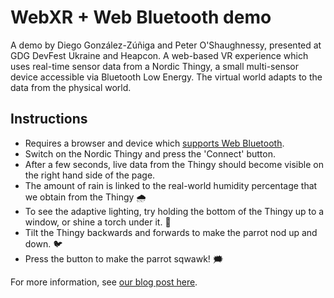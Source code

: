 # WebXR + Web Bluetooth demo

A demo by Diego González-Zúñiga and Peter O'Shaughnessy, presented at GDG DevFest Ukraine and Heapcon. A web-based VR experience which uses real-time sensor data from a Nordic Thingy, a small multi-sensor device accessible via Bluetooth Low Energy. The virtual world adapts to the data from the physical world.

## Instructions

* Requires a browser and device which [supports Web Bluetooth](https://github.com/WebBluetoothCG/web-bluetooth/blob/master/implementation-status.md).
* Switch on the Nordic Thingy and press the 'Connect' button.
* After a few seconds, live data from the Thingy should become visible on the right hand side of the page.
* The amount of rain is linked to the real-world humidity percentage that we obtain from the Thingy 🌧️
* To see the adaptive lighting, try holding the bottom of the Thingy up to a window, or shine a torch under it. 🔦
* Tilt the Thingy backwards and forwards to make the parrot nod up and down. 🐦
* Press the button to make the parrot sqwawk! 🗯️

For more information, see [our blog post here](https://medium.com/samsung-internet-dev/creating-a-physical-and-immersive-web-mashup-b5418f14b982).

